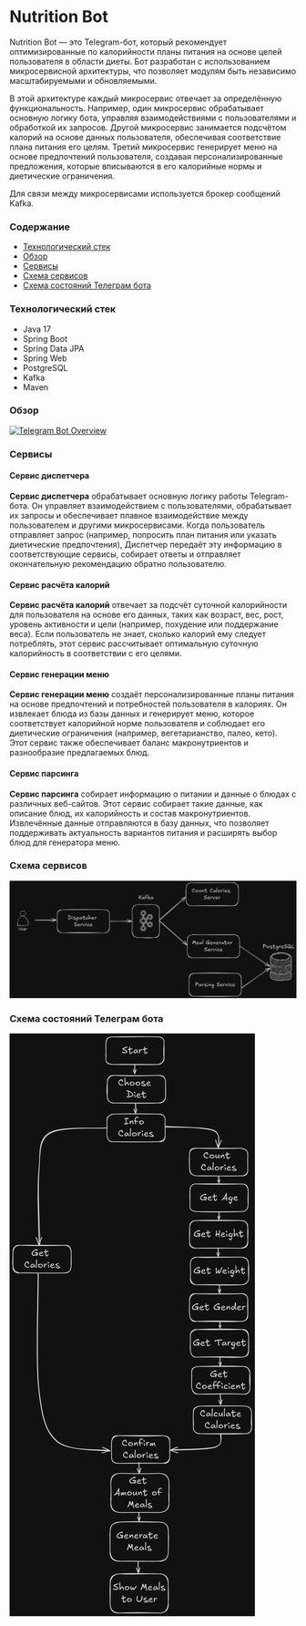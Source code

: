 # Nutrition Bot

Nutrition Bot — это Telegram-бот, который рекомендует оптимизированные по калорийности планы питания на основе целей
пользователя в области диеты. Бот разработан с использованием микросервисной архитектуры, что позволяет модулям быть
независимо масштабируемыми и обновляемыми.

В этой архитектуре каждый микросервис отвечает за определённую функциональность. Например, один микросервис обрабатывает
основную логику бота, управляя взаимодействиями с пользователями и обработкой их запросов. Другой микросервис занимается
подсчётом калорий на основе данных пользователя, обеспечивая соответствие плана питания его целям. Третий микросервис
генерирует меню на основе предпочтений пользователя, создавая персонализированные предложения, которые вписываются в его
калорийные нормы и диетические ограничения.

Для связи между микросервисами используется брокер сообщений Kafka.

### Содержание

- [Технологический стек](#технологический-стек)
- [Обзор](#обзор)
- [Сервисы](#сервисы)
- [Схема сервисов](#схема-сервисов)
- [Схема состояний Телеграм бота](#схема-состояний-телеграм-бота)

### Технологический стек

- Java 17
- Spring Boot
- Spring Data JPA
- Spring Web
- PostgreSQL
- Kafka
- Maven

### Обзор

[![Telegram Bot Overview](https://img.youtube.com/vi/oURoDTx5QqU/0.jpg)](https://www.youtube.com/watch?v=oURoDTx5QqU)

### Сервисы

#### Сервис диспетчера

**Сервис диспетчера** обрабатывает основную логику работы Telegram-бота. Он управляет взаимодействием с пользователями,
обрабатывает их запросы и обеспечивает плавное взаимодействие между пользователем и другими микросервисами. Когда
пользователь отправляет запрос (например, попросить план питания или указать диетические предпочтения), Диспетчер
передаёт эту информацию в соответствующие сервисы, собирает ответы и отправляет окончательную рекомендацию обратно
пользователю.

#### Сервис расчёта калорий

**Сервис расчёта калорий** отвечает за подсчёт суточной калорийности для пользователя на основе его данных, таких как
возраст, вес, рост, уровень активности и цели (например, похудение или поддержание веса). Если пользователь не знает,
сколько калорий ему следует потреблять, этот сервис рассчитывает оптимальную суточную калорийность в соответствии с его
целями.

#### Сервис генерации меню

**Сервис генерации меню** создаёт персонализированные планы питания на основе предпочтений и потребностей пользователя в
калориях. Он извлекает блюда из базы данных и генерирует меню, которое соответствует калорийной норме пользователя и
соблюдает его диетические ограничения (например, вегетарианство, палео, кето). Этот сервис также обеспечивает баланс
макронутриентов и разнообразие предлагаемых блюд.

#### Сервис парсинга

**Сервис парсинга** собирает информацию о питании и данные о блюдах с различных веб-сайтов. Этот сервис собирает такие
данные, как описание блюд, их калорийность и состав макронутриентов. Извлечённые данные отправляются в базу данных, что
позволяет поддерживать актуальность вариантов питания и расширять выбор блюд для генератора меню.

### Схема сервисов

![Services Schema](/img/services_schema.png)

### Схема состояний Телеграм бота

![TG Bot Schema](/img/TG_Bot_Schema.jpg)

